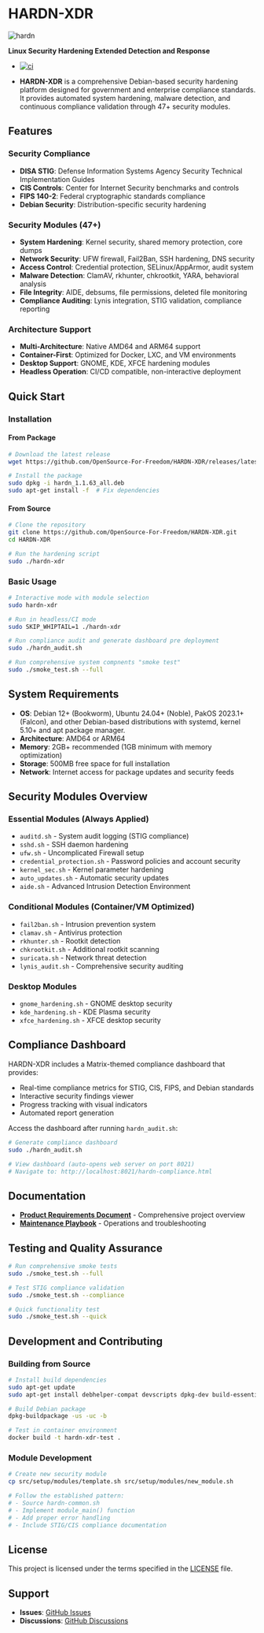 # HARDN-XDR
![hardn](docs/hardn.jpeg)

**Linux Security Hardening Extended Detection and Response**
- [![ci](https://github.com/OpenSource-For-Freedom/HARDN-XDR/actions/workflows/ci.yml/badge.svg)](https://github.com/OpenSource-For-Freedom/HARDN-XDR/actions/workflows/ci.yml)

- **HARDN-XDR** is a comprehensive Debian-based security hardening platform designed for government and enterprise compliance standards. It provides automated system hardening, malware detection, and continuous compliance validation through 47+ security modules.

## Features

### Security Compliance
- **DISA STIG**: Defense Information Systems Agency Security Technical Implementation Guides
- **CIS Controls**: Center for Internet Security benchmarks and controls
- **FIPS 140-2**: Federal cryptographic standards compliance
- **Debian Security**: Distribution-specific security hardening

### Security Modules (47+)
- **System Hardening**: Kernel security, shared memory protection, core dumps
- **Network Security**: UFW firewall, Fail2Ban, SSH hardening, DNS security
- **Access Control**: Credential protection, SELinux/AppArmor, audit system
- **Malware Detection**: ClamAV, rkhunter, chkrootkit, YARA, behavioral analysis
- **File Integrity**: AIDE, debsums, file permissions, deleted file monitoring
- **Compliance Auditing**: Lynis integration, STIG validation, compliance reporting

### Architecture Support
- **Multi-Architecture**: Native AMD64 and ARM64 support
- **Container-First**: Optimized for Docker, LXC, and VM environments
- **Desktop Support**: GNOME, KDE, XFCE hardening modules
- **Headless Operation**: CI/CD compatible, non-interactive deployment

## Quick Start

### Installation

#### From Package
```bash
# Download the latest release
wget https://github.com/OpenSource-For-Freedom/HARDN-XDR/releases/latest/download/hardn_1.1.63_all.deb

# Install the package
sudo dpkg -i hardn_1.1.63_all.deb
sudo apt-get install -f  # Fix dependencies
```

#### From Source
```bash
# Clone the repository
git clone https://github.com/OpenSource-For-Freedom/HARDN-XDR.git
cd HARDN-XDR

# Run the hardening script
sudo ./hardn-xdr
```

### Basic Usage

```bash
# Interactive mode with module selection
sudo hardn-xdr

# Run in headless/CI mode
sudo SKIP_WHIPTAIL=1 ./hardn-xdr

# Run compliance audit and generate dashboard pre deployment
sudo ./hardn_audit.sh

# Run comprehensive system compnents "smoke test"
sudo ./smoke_test.sh --full
```

## System Requirements

- **OS**: Debian 12+ (Bookworm), Ubuntu 24.04+ (Noble), PakOS 2023.1+ (Falcon), and other Debian-based distributions with systemd, kernel 5.10+ and apt package manager.
- **Architecture**: AMD64 or ARM64
- **Memory**: 2GB+ recommended (1GB minimum with memory optimization)
- **Storage**: 500MB free space for full installation
- **Network**: Internet access for package updates and security feeds

## Security Modules Overview

### Essential Modules (Always Applied)
- `auditd.sh` - System audit logging (STIG compliance)
- `sshd.sh` - SSH daemon hardening
- `ufw.sh` - Uncomplicated Firewall setup
- `credential_protection.sh` - Password policies and account security
- `kernel_sec.sh` - Kernel parameter hardening
- `auto_updates.sh` - Automatic security updates
- `aide.sh` - Advanced Intrusion Detection Environment

### Conditional Modules (Container/VM Optimized)
- `fail2ban.sh` - Intrusion prevention system
- `clamav.sh` - Antivirus protection
- `rkhunter.sh` - Rootkit detection
- `chkrootkit.sh` - Additional rootkit scanning
- `suricata.sh` - Network threat detection
- `lynis_audit.sh` - Comprehensive security auditing

### Desktop Modules
- `gnome_hardening.sh` - GNOME desktop security
- `kde_hardening.sh` - KDE Plasma security
- `xfce_hardening.sh` - XFCE desktop security

## Compliance Dashboard

HARDN-XDR includes a Matrix-themed compliance dashboard that provides:
- Real-time compliance metrics for STIG, CIS, FIPS, and Debian standards
- Interactive security findings viewer
- Progress tracking with visual indicators
- Automated report generation

Access the dashboard after running `hardn_audit.sh`:
```bash
# Generate compliance dashboard
sudo ./hardn_audit.sh

# View dashboard (auto-opens web server on port 8021)
# Navigate to: http://localhost:8021/hardn-compliance.html
```

## Documentation

- **[Product Requirements Document](docs/PRD.md)** - Comprehensive project overview
- **[Maintenance Playbook](PLAYBOOK.md)** - Operations and troubleshooting

## Testing and Quality Assurance

```bash
# Run comprehensive smoke tests
sudo ./smoke_test.sh --full

# Test STIG compliance validation
sudo ./smoke_test.sh --compliance

# Quick functionality test
sudo ./smoke_test.sh --quick
```

## Development and Contributing

### Building from Source
```bash
# Install build dependencies
sudo apt-get update
sudo apt-get install debhelper-compat devscripts dpkg-dev build-essential

# Build Debian package
dpkg-buildpackage -us -uc -b

# Test in container environment
docker build -t hardn-xdr-test .
```

### Module Development
```bash
# Create new security module
cp src/setup/modules/template.sh src/setup/modules/new_module.sh

# Follow the established pattern:
# - Source hardn-common.sh
# - Implement module_main() function
# - Add proper error handling
# - Include STIG/CIS compliance documentation
```
## License

This project is licensed under the terms specified in the [LICENSE](LICENSE) file.

## Support

- **Issues**: [GitHub Issues](https://github.com/OpenSource-For-Freedom/HARDN-XDR/issues)
- **Discussions**: [GitHub Discussions](https://github.com/OpenSource-For-Freedom/HARDN-XDR/discussions)
